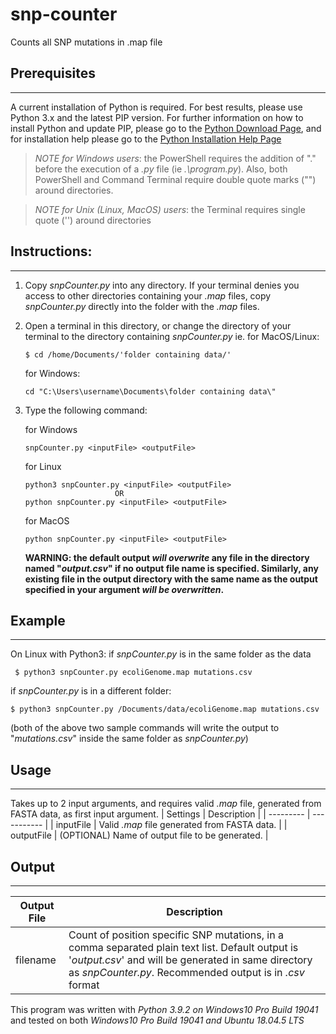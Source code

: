 # snp-counter
Counts all SNP mutations in .map file

## Prerequisites
--------------------------------------------
A current installation of Python is required. For best results, please use Python 3.x and the latest PIP version.
For further information on how to install Python and update PIP, please go to the [Python Download Page](https://www.python.org/downloads/), and for installation help please go to the [Python Installation Help Page](https://wiki.python.org/moin/BeginnersGuide/Download)

> *NOTE for Windows users*: the PowerShell requires the addition of ".\" before the execution of a *.py* file (ie *.\program.py*). Also, both PowerShell and Command Terminal require double quote marks ("") around directories.
 
> *NOTE for Unix (Linux, MacOS) users*: the Terminal requires single quote ('') around directories


## Instructions:
--------------------------------------------
1) Copy *snpCounter.py* into any directory. If your terminal denies you access to other directories containing your *.map* files, copy *snpCounter.py* directly into the folder with the *.map* files.

2) Open a terminal in this directory, or change the directory of your terminal to the directory containing *snpCounter.py*
   ie. for MacOS/Linux: 
      ```
      $ cd /home/Documents/'folder containing data/'
      ```
   
      for Windows:
      ```
      cd "C:\Users\username\Documents\folder containing data\"
      ```
        
3) Type the following command:

   for Windows
    ```
    snpCounter.py <inputFile> <outputFile>
    ```

   for Linux
    ```
    python3 snpCounter.py <inputFile> <outputFile>
                        OR
    python snpCounter.py <inputFile> <outputFile>
    ```
    
   for MacOS
    ```
    python snpCounter.py <inputFile> <outputFile>
    ```

   **WARNING: the default output *will overwrite* any file in the directory named "*output.csv*" if no output file name is specified. Similarly, any existing file in the output directory with the same name as the output specified in your argument *will be overwritten*.**

## Example
--------------------------------------------
   On Linux with Python3:
   if *snpCounter.py* is in the same folder as the data
   ```
    $ python3 snpCounter.py ecoliGenome.map mutations.csv
   ```
   if *snpCounter.py* is in a different folder:
   ```
   $ python3 snpCounter.py /Documents/data/ecoliGenome.map mutations.csv
   ```
   (both of the above two sample commands will write the output to "*mutations.csv*" inside the same folder as *snpCounter.py*)
   
## Usage
--------------------------------------------
Takes up to 2 input arguments, and requires valid *.map* file, generated from FASTA data, as first input argument.
| Settings | Description |
| --------- | ----------- |
| inputFile | Valid *.map* file generated from FASTA data. |
| outputFile | (OPTIONAL) Name of output file to be generated. |

## Output
--------------------------------------------
| Output File | Description |
| --------- | ----------- |
| filename | Count of position specific SNP mutations, in a comma separated plain text list. Default output is '*output.csv*' and will be generated in same directory as *snpCounter.py*. Recommended output is in *.csv* format |


This program was written with *Python 3.9.2 on Windows10 Pro Build 19041* and tested on both *Windows10 Pro Build 19041 and Ubuntu 18.04.5 LTS*
